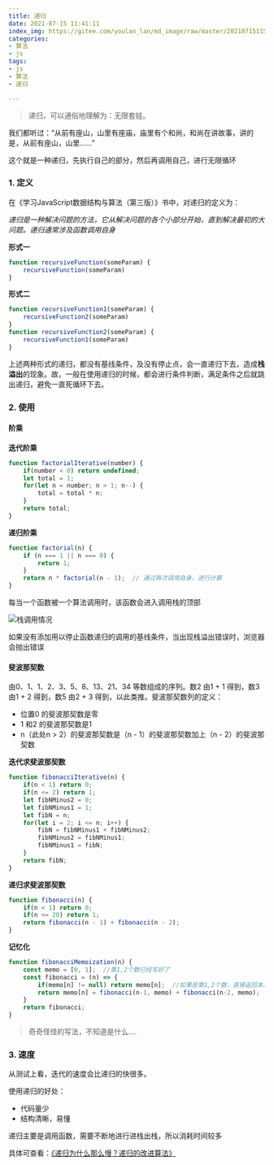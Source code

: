 ```yaml
---
title: 递归
date: 2021-07-15 11:41:11
index_img: https://gitee.com/youlan_lan/md_image/raw/master/20210715115532.png
categories:
- 算法
- js
tags:
- js
- 算法
- 递归

---
```



> 递归，可以通俗地理解为：无限套娃。

我们都听过：“从前有座山，山里有座庙，庙里有个和尚，和尚在讲故事，讲的是，从前有座山，山里……”

这个就是一种递归，先执行自己的部分，然后再调用自己，进行无限循环

### 1. 定义

在《学习JavaScript数据结构与算法（第三版）》书中，对递归的定义为：

*递归是一种解决问题的方法，它从解决问题的各个小部分开始，直到解决最初的大问题。递归通常涉及函数调用自身*

**形式一**

```js
function recursiveFunction(someParam) {
    recursiveFunction(someParam)
}
```

**形式二**

```js
function recursiveFunction1(someParam) {
    recursiveFunction2(someParam)
}
function recursiveFunction2(someParam) {
    recursiveFunction1(someParam)
}
```

上述两种形式的递归，都没有基线条件，及没有停止点，会一直递归下去，造成**栈溢出**的现象。故，一般在使用递归的时候，都会进行条件判断，满足条件之后就跳出递归，避免一直死循环下去。

### 2. 使用

#### 阶乘

**迭代阶乘**

```js
function factorialIterative(number) {
    if(number < 0) return undefined;
    let total = 1;
    for(let n = number; n > 1; n--) {
        total = total * n;
    }
    return total;
}
```

**递归阶乘**

```js
function factorial(n) {
    if (n === 1 || n === 0) {
        return 1;
    }
    return n * factorial(n - 1);  // 通过再次调用自身，进行计算
}
```

每当一个函数被一个算法调用时，该函数会进入调用栈的顶部

![栈调用情况](https://gitee.com/youlan_lan/md_image/raw/master/20210715105325.png)

如果没有添加用以停止函数递归的调用的基线条件，当出现栈溢出错误时，浏览器会抛出错误

#### 斐波那契数

由0、1、1、2、3、5、8、13、21、34 等数组成的序列。数2 由1 + 1 得到，数3 由1 + 2 得到，数5 由2 + 3 得到，以此类推。斐波那契数列的定义：

* 位置0 的斐波那契数是零
* 1 和2 的斐波那契数是1
* n（此处n > 2）的斐波那契数是（n - 1）的斐波那契数加上（n - 2）的斐波那契数

**迭代求斐波那契数**

```js
function fibonacciIterative(n) {
    if(n < 1) return 0;
    if(n <= 2) return 1;
    let fibNMinus2 = 0;
    let fibNMinus1 = 1;
    let fibN = n;
    for(let i = 2; i <= n; i++) {
        fibN = fibNMinus1 + fibNMinus2;
        fibNMinus2 = fibNMinus1;
        fibNMinus1 = fibN;
    }
    return fibN;
}
```

**递归求斐波那契数**

```js
function fibonacci(n) {
    if(n < 1) return 0;
    if(n <= 20) return 1;
    return fibonacci(n - 1) + fibonacci(n - 2);
}
```

**记忆化**

```js
function fibonacciMemoization(n) {
    const memo = [0, 1];  //第1,2个数已经写好了
    const fibonacci = (n) => {
        if(memo[n] != null) return memo[n];  //如果是第1,2个数，直接返回本身
        return memo[n] = fibonacci(n-1, memo) + fibonacci(n-2, memo);  //存缓存
    }
    return fibonacci;
}
```

> 奇奇怪怪的写法，不知道是什么....

### 3. 速度

从测试上看，迭代的速度会比递归的快很多。

使用递归的好处：

* 代码量少
* 结构清晰，易懂

递归主要是调用函数，需要不断地进行进栈出栈，所以消耗时间较多

具体可查看：[《递归为什么那么慢？递归的改进算法》](https://www.jianshu.com/p/6bdc8e3637f2)